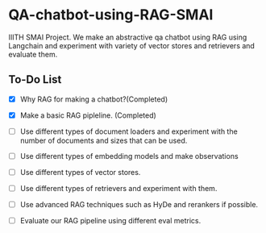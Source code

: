# QA-chatbot-using-RAG-SMAI
IIITH SMAI Project. We make an abstractive qa chatbot using RAG using Langchain and experiment with variety of vector stores and retrievers and evaluate them.

## To-Do List
- [x] Why RAG for making a chatbot?(Completed)
- [x] Make a basic RAG pipleline. (Completed)
- [ ] Use different types of document loaders and experiment with the number of documents and sizes that can be used.
- [ ] Use different types of embedding models and make observations
- [ ] Use different types of vector stores.
- [ ] Use different types of retrievers and experiment with them.
- [ ] Use advanced RAG techniques such as HyDe and rerankers if possible.
- [ ] Evaluate our RAG pipeline using different eval metrics.
  

